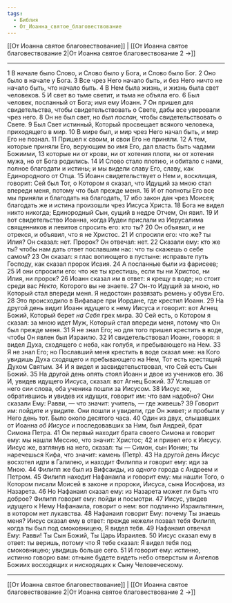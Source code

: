 ```yaml
---
tags:
  - Библия
  - От_Иоанна_святое_благовествование
---
```

[[От Иоанна святое благовествование]] | [[От Иоанна святое благовествование 2|От Иоанна святое благовествование 2 →]]

---
1 В начале было Слово, и Слово было у Бога, и Слово было Бог.
2 Оно было в начале у Бога.
3 Все чрез Него начало быть, и без Него ничто не начало быть, что начало быть.
4 В Нем была жизнь, и жизнь была свет человеков.
5 И свет во тьме светит, и тьма не объяла его.
6 Был человек, посланный от Бога; имя ему Иоанн.
7 Он пришел для свидетельства, чтобы свидетельствовать о Свете, дабы все уверовали чрез него.
8 Он не был свет, но <I>был</I> <I>послан,</I> чтобы свидетельствовать о Свете.
9 Был Свет истинный, Который просвещает всякого человека, приходящего в мир.
10 В мире был, и мир чрез Него начал быть, и мир Его не познал.
11 Пришел к своим, и свои Его не приняли.
12 А тем, которые приняли Его, верующим во имя Его, дал власть быть чадами Божиими,
13 которые ни от крови, ни от хотения плоти, ни от хотения мужа, но от Бога родились.
14 И Слово стало плотию, и обитало с нами, полное благодати и истины; и мы видели славу Его, славу, как Единородного от Отца.
15 Иоанн свидетельствует о Нем и, восклицая, говорит: Сей был Тот, о Котором я сказал, что Идущий за мною стал впереди меня, потому что был прежде меня.
16 И от полноты Его все мы приняли и благодать на благодать,
17 ибо закон дан чрез Моисея; благодать же и истина произошли чрез Иисуса Христа.
18 Бога не видел никто никогда; Единородный Сын, сущий в недре Отчем, Он явил.
19 И вот свидетельство Иоанна, когда Иудеи прислали из Иерусалима священников и левитов спросить его: кто ты?
20 Он объявил, и не отрекся, и объявил, что я не Христос.
21 И спросили его: что же? ты Илия? Он сказал: нет. Пророк? Он отвечал: нет.
22 Сказали ему: кто же ты? чтобы нам дать ответ пославшим нас: что ты скажешь о себе самом?
23 Он сказал: я глас вопиющего в пустыне: исправьте путь Господу, как сказал пророк Исаия.
24 А посланные были из фарисеев;
25 И они спросили его: что же ты крестишь, если ты ни Христос, ни Илия, ни пророк?
26 Иоанн сказал им в ответ: я крещу в воде; но стоит среди вас <I>Некто,</I> Которого вы не знаете.
27 Он-то Идущий за мною, но Который стал впереди меня. Я недостоин развязать ремень у обуви Его.
28 Это происходило в Вифаваре при Иордане, где крестил Иоанн.
29 На другой день видит Иоанн идущего к нему Иисуса и говорит: вот Агнец Божий, Который берет <I>на</I> <I>Себя</I> грех мира.
30 Сей есть, о Котором я сказал: за мною идет Муж, Который стал впереди меня, потому что Он был прежде меня.
31 Я не знал Его; но для того пришел крестить в воде, чтобы Он явлен был Израилю.
32 И свидетельствовал Иоанн, говоря: я видел Духа, сходящего с неба, как голубя, и пребывающего на Нем.
33 Я не знал Его; но Пославший меня крестить в воде сказал мне: на Кого увидишь Духа сходящего и пребывающего на Нем, Тот есть крестящий Духом Святым.
34 И я видел и засвидетельствовал, что Сей есть Сын Божий.
35 На другой день опять стоял Иоанн и двое из учеников его.
36 И, увидев идущего Иисуса, сказал: вот Агнец Божий.
37 Услышав от него сии слова, оба ученика пошли за Иисусом.
38 Иисус же, обратившись и увидев их идущих, говорит им: что вам надобно? Они сказали Ему: Равви, — что значит: учитель, — где живешь?
39 Говорит им: пойдите и увидите. Они пошли и увидели, где Он живет; и пробыли у Него день тот. Было около десятого часа.
40 Один из двух, слышавших от Иоанна <I>об</I> <I>Иисусе</I> и последовавших за Ним, был Андрей, брат Симона Петра.
41 Он первый находит брата своего Симона и говорит ему: мы нашли Мессию, что значит: Христос;
42 и привел его к Иисусу. Иисус же, взглянув на него, сказал: ты — Симон, сын Ионин; ты наречешься Кифа, что значит: камень (Петр).
43 На другой день <I>Иисус</I> восхотел идти в Галилею, и находит Филиппа и говорит ему: иди за Мною.
44 Филипп же был из Вифсаиды, из <I>одного</I> города с Андреем и Петром.
45 Филипп находит Нафанаила и говорит ему: мы нашли Того, о Котором писали Моисей в законе и пророки, Иисуса, сына Иосифова, из Назарета.
46 Но Нафанаил сказал ему: из Назарета может ли быть что доброе? Филипп говорит ему: пойди и посмотри.
47 Иисус, увидев идущего к Нему Нафанаила, говорит о нем: вот подлинно Израильтянин, в котором нет лукавства.
48 Нафанаил говорит Ему: почему Ты знаешь меня? Иисус сказал ему в ответ: прежде нежели позвал тебя Филипп, когда ты был под смоковницею, Я видел тебя.
49 Нафанаил отвечал Ему: Равви! Ты Сын Божий, Ты Царь Израилев.
50 Иисус сказал ему в ответ: ты веришь, потому что Я тебе сказал: Я видел тебя под смоковницею; увидишь больше сего.
51 И говорит ему: истинно, истинно говорю вам: отныне будете видеть небо отверстым и Ангелов Божиих восходящих и нисходящих к Сыну Человеческому.

---
[[От Иоанна святое благовествование]] | [[От Иоанна святое благовествование 2|От Иоанна святое благовествование 2 →]]
